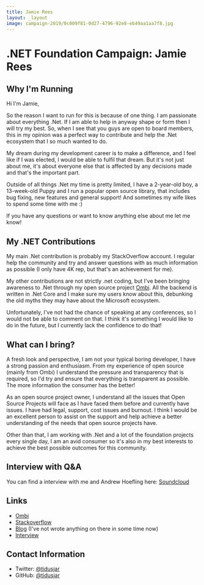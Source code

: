 ```yaml
---
title: Jamie Rees
layout: _layout
image: campaign-2019/0c009f81-0d27-4796-92e8-eb49aa1aa7f8.jpg
---
```


# .NET Foundation Campaign: Jamie Rees

## Why I'm Running
Hi I'm Jamie,

So the reason I want to run for this is because of one thing. I am passionate about everything .Net. If I am able to help in anyway shape or form then I will try my best. So, when I see that you guys are open to board members, this in my opinion was a perfect way to contribute and help the .Net ecosystem that I so much wanted to do.

My dream during my development career is to make a difference, and I feel like if I was elected, I would be able to fulfil that dream. But it's not just about me, it's about everyone else that is affected by any decisions made and that's the important part.

Outside of all things .Net my time is pretty limited, I have a 2-year-old boy, a 13-week-old Puppy and I run a popular open source library, that includes bug fixing, new features and general support! And sometimes my wife likes to spend some time with me :) 

If you have any questions or want to know anything else about me let me know!

## My .NET Contributions
My main .Net contribution is probably my StackOverflow account. I regular help the community and try and answer questions with as much information as possible (I only have 4K rep, but that's an achievement for me).

My other contributions are not strictly .net coding, but I've been bringing awareness to .Net through my open source project [Ombi](https://github.com/tidusjar/ombi). All the backend is written in .Net Core and I make sure my users know about this, debunking the old myths they may have about the Microsoft ecosystem.

Unfortunately, I've not had the chance of speaking at any conferences, so I would not be able to comment on that. I think it's something I would like to do in the future, but I currently lack the confidence to do that!

## What can I bring?
A fresh look and perspective, I am not your typical boring developer, I have a strong passion and enthusiasm.
From my experience of open source (mainly from Ombi) I understand the pressure and transparency that is required, so I'd try and ensure that everything is transparent as possible. The more information the consumer has the better!

As an open source project owner, I understand all the issues that Open Source Projects will face as I have faced them before and currently have issues. I have had legal, support, cost issues and burnout. I think I would be an excellent person to assist on the support and help achieve a better understanding of the needs that open source projects have.

Other than that, I am working with .Net and a lot of the foundation projects every single day, I am an avid consumer so it's also in my best interests to achieve the best possible outcomes for this community. 

## Interview with Q&A

You can find a interview with me and Andrew Hoefling here: [Soundcloud](https://soundcloud.com/andrewhoefling/interview-with-jamie-rees-net-foundation-board-candidate)

## Links
* [Ombi](https://github.com/tidusjar/ombi)
* [Stackoverflow](https://stackoverflow.com/users/3329836/jamie-rees)
* [Blog](https://www.jamietech.com/) (I've not wrote anything on there in some time now)
* [Interview](https://soundcloud.com/andrewhoefling/interview-with-jamie-rees-net-foundation-board-candidate)

## Contact Information
* Twitter: [@tidusjar](https://twitter.com/tidusjar)
* GitHub: [@tidusjar](https://github.com/tidusjar)
